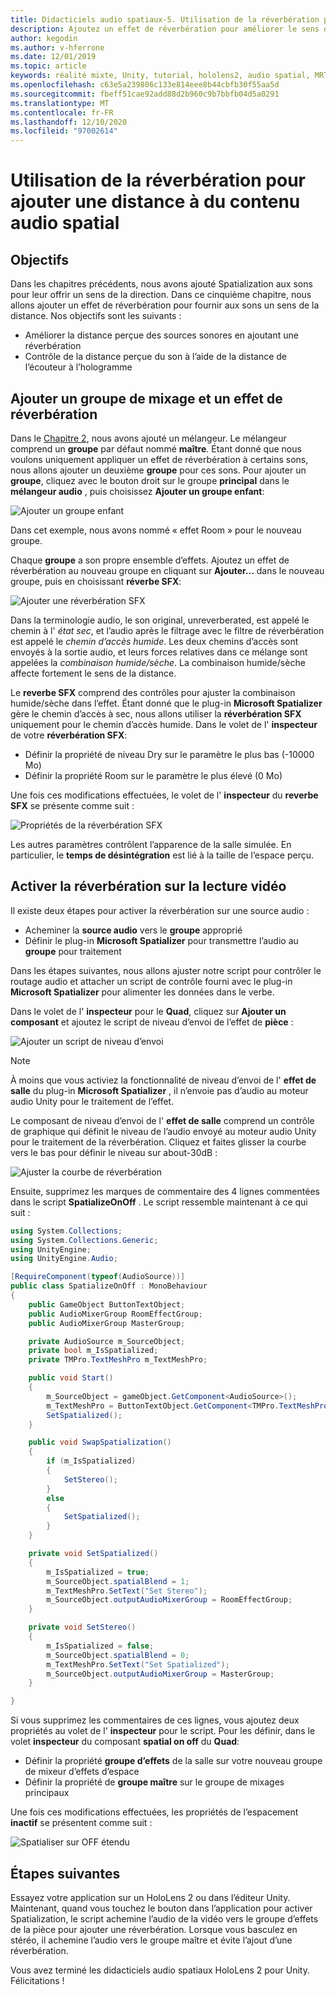 ```yaml
---
title: Didacticiels audio spatiaux-5. Utilisation de la réverbération pour ajouter une distance à du contenu audio spatial
description: Ajoutez un effet de réverbération pour améliorer le sens de la variation de distance avec l’audio spatial.
author: kegodin
ms.author: v-hferrone
ms.date: 12/01/2019
ms.topic: article
keywords: réalité mixte, Unity, tutorial, hololens2, audio spatial, MRTK, boîte à outils de réalité mixte, UWP, Windows 10, HRTF, fonction de transfert liée aux têtes, réverbération, Microsoft Spatializer, mélangeur audio, réverbération SFX
ms.openlocfilehash: c63e5a239806c133e814eee8b44cbfb30f55aa5d
ms.sourcegitcommit: fbeff51cae92add88d2b960c9b7bbfb04d5a0291
ms.translationtype: MT
ms.contentlocale: fr-FR
ms.lasthandoff: 12/10/2020
ms.locfileid: "97002614"
---
```

# <a name="using-reverb-to-add-distance-to-spatial-audio"></a>Utilisation de la réverbération pour ajouter une distance à du contenu audio spatial

## <a name="objectives"></a>Objectifs
Dans les chapitres précédents, nous avons ajouté Spatialization aux sons pour leur offrir un sens de la direction. Dans ce cinquième chapitre, nous allons ajouter un effet de réverbération pour fournir aux sons un sens de la distance. Nos objectifs sont les suivants :
* Améliorer la distance perçue des sources sonores en ajoutant une réverbération
* Contrôle de la distance perçue du son à l’aide de la distance de l’écouteur à l’hologramme

## <a name="add-a-mixer-group-and-a-reverb-effect"></a>Ajouter un groupe de mixage et un effet de réverbération
Dans le [Chapitre 2](unity-spatial-audio-ch2.md), nous avons ajouté un mélangeur. Le mélangeur comprend un **groupe** par défaut nommé **maître**. Étant donné que nous voulons uniquement appliquer un effet de réverbération à certains sons, nous allons ajouter un deuxième **groupe** pour ces sons. Pour ajouter un **groupe**, cliquez avec le bouton droit sur le groupe **principal** dans le **mélangeur audio** , puis choisissez **Ajouter un groupe enfant**:

![Ajouter un groupe enfant](images/spatial-audio/add-child-group.png)

Dans cet exemple, nous avons nommé « effet Room » pour le nouveau groupe.

Chaque **groupe** a son propre ensemble d’effets. Ajoutez un effet de réverbération au nouveau groupe en cliquant sur **Ajouter...** dans le nouveau groupe, puis en choisissant **réverbe SFX**:

![Ajouter une réverbération SFX](images/spatial-audio/add-sfx-reverb.png)

Dans la terminologie audio, le son original, unreverberated, est appelé le chemin à l' _état sec_, et l’audio après le filtrage avec le filtre de réverbération est appelé le _chemin d’accès humide_. Les deux chemins d’accès sont envoyés à la sortie audio, et leurs forces relatives dans ce mélange sont appelées la _combinaison humide/sèche_. La combinaison humide/sèche affecte fortement le sens de la distance.

Le **reverbe SFX** comprend des contrôles pour ajuster la combinaison humide/sèche dans l’effet. Étant donné que le plug-in **Microsoft Spatializer** gère le chemin d’accès à sec, nous allons utiliser la **réverbération SFX** uniquement pour le chemin d’accès humide. Dans le volet de l' **inspecteur** de votre **réverbération SFX**:
* Définir la propriété de niveau Dry sur le paramètre le plus bas (-10000 Mo)
* Définir la propriété Room sur le paramètre le plus élevé (0 Mo)

Une fois ces modifications effectuées, le volet de l' **inspecteur** du **reverbe SFX** se présente comme suit :

![Propriétés de la réverbération SFX](images/spatial-audio/sfx-reverb-properties.png)

Les autres paramètres contrôlent l’apparence de la salle simulée. En particulier, le **temps de désintégration** est lié à la taille de l’espace perçu. 

## <a name="enable-reverb-on-the-video-playback"></a>Activer la réverbération sur la lecture vidéo
Il existe deux étapes pour activer la réverbération sur une source audio :
* Acheminer la **source audio** vers le **groupe** approprié
* Définir le plug-in **Microsoft Spatializer** pour transmettre l’audio au **groupe** pour traitement

Dans les étapes suivantes, nous allons ajuster notre script pour contrôler le routage audio et attacher un script de contrôle fourni avec le plug-in **Microsoft Spatializer** pour alimenter les données dans le verbe.

Dans le volet de l' **inspecteur** pour le **Quad**, cliquez sur **Ajouter un composant** et ajoutez le script de niveau d’envoi de l’effet de **pièce** :

![Ajouter un script de niveau d’envoi](images/spatial-audio/add-send-level-script.png)

> [!NOTE]
> À moins que vous activiez la fonctionnalité de niveau d’envoi de l' **effet de salle** du plug-in **Microsoft Spatializer** , il n’envoie pas d’audio au moteur audio Unity pour le traitement de l’effet.

Le composant de niveau d’envoi de l' **effet de salle** comprend un contrôle de graphique qui définit le niveau de l’audio envoyé au moteur audio Unity pour le traitement de la réverbération. Cliquez et faites glisser la courbe vers le bas pour définir le niveau sur about-30dB :

![Ajuster la courbe de réverbération](images/spatial-audio/adjust-reverb-curve.png)

Ensuite, supprimez les marques de commentaire des 4 lignes commentées dans le script **SpatializeOnOff** . Le script ressemble maintenant à ce qui suit :
```c#
using System.Collections;
using System.Collections.Generic;
using UnityEngine;
using UnityEngine.Audio;

[RequireComponent(typeof(AudioSource))]
public class SpatializeOnOff : MonoBehaviour
{
    public GameObject ButtonTextObject;
    public AudioMixerGroup RoomEffectGroup;
    public AudioMixerGroup MasterGroup;

    private AudioSource m_SourceObject;
    private bool m_IsSpatialized;
    private TMPro.TextMeshPro m_TextMeshPro;

    public void Start()
    {
        m_SourceObject = gameObject.GetComponent<AudioSource>();
        m_TextMeshPro = ButtonTextObject.GetComponent<TMPro.TextMeshPro>();
        SetSpatialized();
    }

    public void SwapSpatialization()
    {
        if (m_IsSpatialized)
        {
            SetStereo();
        }
        else
        {
            SetSpatialized();
        }
    }

    private void SetSpatialized()
    {
        m_IsSpatialized = true;
        m_SourceObject.spatialBlend = 1;
        m_TextMeshPro.SetText("Set Stereo");
        m_SourceObject.outputAudioMixerGroup = RoomEffectGroup;
    }

    private void SetStereo()
    {
        m_IsSpatialized = false;
        m_SourceObject.spatialBlend = 0;
        m_TextMeshPro.SetText("Set Spatialized");
        m_SourceObject.outputAudioMixerGroup = MasterGroup;
    }

}
```

Si vous supprimez les commentaires de ces lignes, vous ajoutez deux propriétés au volet de l' **inspecteur** pour le script. Pour les définir, dans le volet **inspecteur** du composant **spatial on off** du **Quad**:
* Définir la propriété **groupe d’effets** de la salle sur votre nouveau groupe de mixeur d’effets d’espace
* Définir la propriété de **groupe maître** sur le groupe de mixages principaux

Une fois ces modifications effectuées, les propriétés de l’espacement **inactif** se présentent comme suit :

![Spatialiser sur OFF étendu](images/spatial-audio/spatialize-on-off-extended.png)

## <a name="next-steps"></a>Étapes suivantes

Essayez votre application sur un HoloLens 2 ou dans l’éditeur Unity. Maintenant, quand vous touchez le bouton dans l’application pour activer Spatialization, le script achemine l’audio de la vidéo vers le groupe d’effets de la pièce pour ajouter une réverbération. Lorsque vous basculez en stéréo, il achemine l’audio vers le groupe maître et évite l’ajout d’une réverbération.

Vous avez terminé les didacticiels audio spatiaux HoloLens 2 pour Unity. Félicitations !


